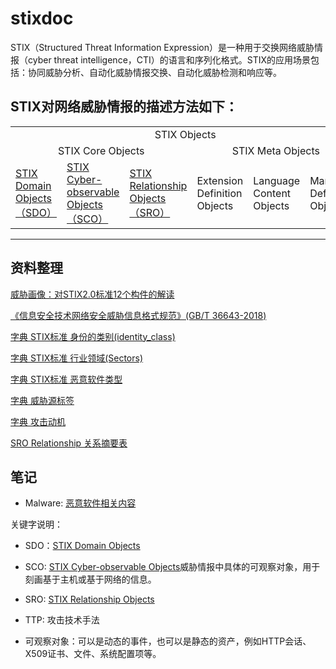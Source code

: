 # stixdoc

STIX（Structured Threat Information Expression）是一种用于交换网络威胁情报（cyber threat intelligence，CTI）的语言和序列化格式。STIX的应用场景包括：协同威胁分析、自动化威胁情报交换、自动化威胁检测和响应等。
## STIX对网络威胁情报的描述方法如下：
<table>
<tr>
    <td colspan="6" align="center">STIX Objects</td>
    <td rowspan="3">STIX Bundle Objects</td>
</tr>
<tr>
    <td colspan="3" align="center">STIX Core Objects</td>
    <td colspan="3" align="center">STIX Meta Objects</td>
</tr>
<tr>
    <td><a href="stix/sdo.md">STIX Domain Objects（SDO）</a></td>
    <td><a href="stix/sco.md">STIX Cyber-observable Objects（SCO）</a></td>
    <td><a href="stix/sro.md">STIX Relationship Objects（SRO）</a></td>
    <td>Extension Definition Objects</td>
    <td>Language Content Objects</td>
    <td>Marking Definition Objects</td>
</tr>
</table>


---

## 资料整理

[威胁画像：对STIX2.0标准12个构件的解读](https://www.secrss.com/articles/13297)

[《信息安全技术网络安全威胁信息格式规范》(GB/T 36643-2018)](http://openstd.samr.gov.cn/bzgk/gb/newGbInfo?hcno=971636AF85AD7158EA50BB428F67C803)

[字典 STIX标准 身份的类别(identity_class)](stix/identity_class_list.md)

[字典 STIX标准 行业领域(Sectors)](stix/Sectors_list.md)

[字典 STIX标准 恶意软件类型](stix/Malware.md)

[字典 威胁源标签](stix/Threat_Actor_Label.md)

[字典 攻击动机](stix/Attack_Motivation_Vocabulary.md)

[SRO Relationship 关系摘要表](stix/SRO/relationshipTable.md)

## 笔记
- Malware: [恶意软件相关内容](stix/Malware.md)



关键字说明：
- SDO：[STIX Domain Objects](stix/sdo.md)
- SCO: [STIX Cyber-observable Objects](stix/sco.md)威胁情报中具体的可观察对象，用于刻画基于主机或基于网络的信息。
- SRO: [STIX Relationship Objects](stix/sro.md)
- TTP: 攻击技术手法



- 可观察对象：可以是动态的事件，也可以是静态的资产，例如HTTP会话、X509证书、文件、系统配置项等。
